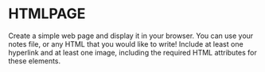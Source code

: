 # HTMLPAGE

Create a simple web page and display it in your browser. 
You can use your notes file, or any HTML that you would like to write! 
Include at least one hyperlink and at least one image, including the required HTML attributes for these elements.
